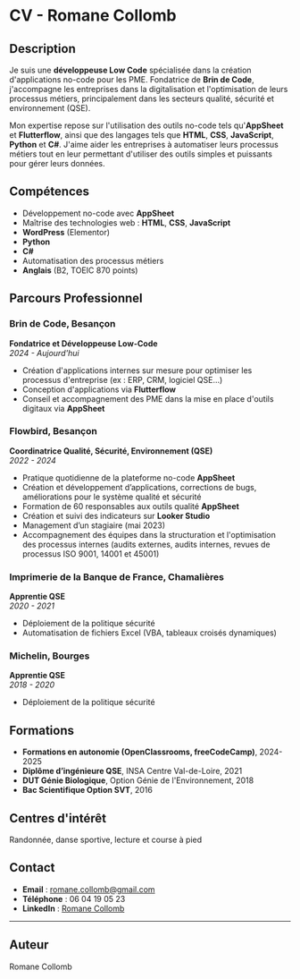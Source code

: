 # CV - Romane Collomb

## Description

Je suis une **développeuse Low Code** spécialisée dans la création d'applications no-code pour les PME. Fondatrice de **Brin de Code**, j'accompagne les entreprises dans la digitalisation et l'optimisation de leurs processus métiers, principalement dans les secteurs qualité, sécurité et environnement (QSE).

Mon expertise repose sur l'utilisation des outils no-code tels qu'**AppSheet** et **Flutterflow**, ainsi que des langages tels que **HTML**, **CSS**, **JavaScript**, **Python** et **C#**. J'aime aider les entreprises à automatiser leurs processus métiers tout en leur permettant d'utiliser des outils simples et puissants pour gérer leurs données.

## Compétences

- Développement no-code avec **AppSheet**
- Maîtrise des technologies web : **HTML**, **CSS**, **JavaScript**
- **WordPress** (Elementor)
- **Python**
- **C#**
- Automatisation des processus métiers
- **Anglais** (B2, TOEIC 870 points)

## Parcours Professionnel

### Brin de Code, Besançon  
**Fondatrice et Développeuse Low-Code**  
*2024 - Aujourd'hui*

- Création d'applications internes sur mesure pour optimiser les processus d'entreprise (ex : ERP, CRM, logiciel QSE...)
- Conception d'applications via **Flutterflow**
- Conseil et accompagnement des PME dans la mise en place d'outils digitaux via **AppSheet**

### Flowbird, Besançon  
**Coordinatrice Qualité, Sécurité, Environnement (QSE)**  
*2022 - 2024*

- Pratique quotidienne de la plateforme no-code **AppSheet**
- Création et développement d’applications, corrections de bugs, améliorations pour le système qualité et sécurité
- Formation de 60 responsables aux outils qualité **AppSheet**
- Création et suivi des indicateurs sur **Looker Studio**
- Management d’un stagiaire (mai 2023)
- Accompagnement des équipes dans la structuration et l'optimisation des processus internes (audits externes, audits internes, revues de processus ISO 9001, 14001 et 45001)

### Imprimerie de la Banque de France, Chamalières  
**Apprentie QSE**  
*2020 - 2021*

- Déploiement de la politique sécurité
- Automatisation de fichiers Excel (VBA, tableaux croisés dynamiques)

### Michelin, Bourges  
**Apprentie QSE**  
*2018 - 2020*

- Déploiement de la politique sécurité

## Formations

- **Formations en autonomie (OpenClassrooms, freeCodeCamp)**, 2024-2025
- **Diplôme d’ingénieure QSE**, INSA Centre Val-de-Loire, 2021
- **DUT Génie Biologique**, Option Génie de l'Environnement, 2018
- **Bac Scientifique Option SVT**, 2016

## Centres d'intérêt

Randonnée, danse sportive, lecture et course à pied

## Contact

- **Email** : romane.collomb@gmail.com
- **Téléphone** : 06 04 19 05 23
- **LinkedIn** : [Romane Collomb](https://www.linkedin.com/in/romane-collomb)

---

## Auteur
Romane Collomb
